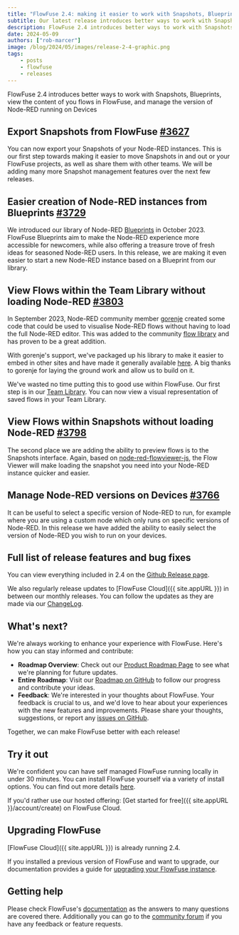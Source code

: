 ```yaml
---
title: "FlowFuse 2.4: making it easier to work with Snapshots, Blueprints & Devices"
subtitle: Our latest release introduces better ways to work with Snapshots, Blueprints, view the content of you flows in FlowFuse, and manage the version of Node-RED running on Devices
description: FlowFuse 2.4 introduces better ways to work with Snapshots, Blueprints, view the content of you flows in FlowFuse, and manage the version of Node-RED running on Devices 
date: 2024-05-09 
authors: ["rob-marcer"]
image: /blog/2024/05/images/release-2-4-graphic.png
tags:
    - posts
    - flowfuse
    - releases
---
```


FlowFuse 2.4 introduces better ways to work with Snapshots, Blueprints, view the content of you flows in FlowFuse, and manage the version of Node-RED running on Devices 

<!--more-->
## Export Snapshots from FlowFuse [#3627](https://github.com/FlowFuse/flowfuse/issues/3627)

You can now export your Snapshots of your Node-RED instances. This is our first step towards making it easier to move Snapshots in and out or your FlowFuse projects, as well as share them with other teams. We will be adding many more Snapshot management features over the next few releases.

## Easier creation of Node-RED instances from Blueprints [#3729](https://github.com/FlowFuse/flowfuse/issues/3729)

We introduced our library of Node-RED [Blueprints](/blog/2023/10/blueprints/) in October 2023. FlowFuse Blueprints aim to make the Node-RED experience more accessible for newcomers, while also offering a treasure trove of fresh ideas for seasoned Node-RED users. In this release, we are making it even easier to start a new Node-RED instance based on a Blueprint from our library.

## View Flows within the Team Library without loading Node-RED [#3803](https://github.com/FlowFuse/flowfuse/issues/3803)

In September 2023, Node-RED community member [gorenje](https://github.com/gorenje) created some code that could be used to visualise Node-RED flows without having to load the full Node-RED editor. This was added to the community [flow library](/blog/2023/09/flow-viewer/) and has proven to be a great addition.

With gorenje's support, we've packaged up his library to make it easier to embed in other sites and have made it generally available [here](https://github.com/FlowFuse/flow-renderer). A big thanks to gorenje for laying the ground work and allow us to build on it.

We've wasted no time putting this to good use within FlowFuse. Our first step is in our [Team Library](/changelog/2024/05/library-flowviewer/). You can now view a visual representation of saved flows in your Team Library.

## View Flows within Snapshots without loading Node-RED [#3798](https://github.com/FlowFuse/flowfuse/issues/3798)

The second place we are adding the ability to preview flows is to the Snapshots interface. Again, based on [node-red-flowviewer-js](https://github.com/gorenje/node-red-flowviewer-js), the Flow Viewer will make loading the snapshot you need into your Node-RED instance quicker and easier. 

## Manage Node-RED versions on Devices [#3766](https://github.com/FlowFuse/flowfuse/pull/3766)

It can be useful to select a specific version of Node-RED to run, for example where you are using a custom node which only runs on specific versions of Node-RED. In this release we have added the ability to easily select the version of Node-RED you wish to run on your devices. 

## Full list of release features and bug fixes

You can view everything included in 2.4 on the [Github Release page](https://github.com/FlowFuse/flowfuse/releases/tag/v2.4.0).

We also regularly release updates to [FlowFuse Cloud]({{ site.appURL }}) in between our monthly releases. You can follow the updates as they are made via our [ChangeLog](/changelog).

## What's next?

We're always working to enhance your experience with FlowFuse. Here's how you can stay informed and contribute:

- **Roadmap Overview**: Check out our [Product Roadmap Page](/product/roadmap/) to see what we're planning for future updates.
- **Entire Roadmap**: Visit our [Roadmap on GitHub](https://github.com/orgs/FlowFuse/projects/5) to follow our progress and contribute your ideas.
- **Feedback**: We're interested in your thoughts about FlowFuse. Your feedback is crucial to us, and we'd love to hear about your experiences with the new features and improvements. Please share your thoughts, suggestions, or report any [issues on GitHub](https://github.com/FlowFuse/flowfuse/issues/new/choose). 

Together, we can make FlowFuse better with each release!

## Try it out

We're confident you can have self managed FlowFuse running locally in under 30 minutes.
You can install FlowFuse yourself via a variety of install options. You can find out more details [here](/docs/install/introduction/).

If you'd rather use our hosted offering: [Get started for free]({{ site.appURL }}/account/create) on FlowFuse Cloud.

## Upgrading FlowFuse

[FlowFuse Cloud]({{ site.appURL }}) is already running 2.4.

If you installed a previous version of FlowFuse and want to upgrade, our documentation provides a
guide for [upgrading your FlowFuse instance](/docs/upgrade/).

## Getting help

Please check FlowFuse's [documentation](/docs/) as the answers to many questions are covered there. Additionally you can go to the [community forum](https://discourse.nodered.org/c/vendors/flowfuse/24) if you have
any feedback or feature requests.
